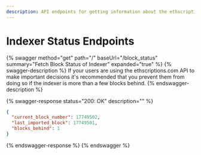 ```yaml
---
description: API endpoints for getting information about the ethscriptions.com indexer
---
```


# Indexer Status Endpoints



{% swagger method="get" path="/" baseUrl="/block_status" summary="Fetch Block Status of Indexer" expanded="true" %}
{% swagger-description %}
If your users are using the ethscriptions.com API to make important decisions it's recommended that you prevent them from doing so if the indexer is more than a few blocks behind.
{% endswagger-description %}

{% swagger-response status="200: OK" description="" %}
```json
{
  "current_block_number": 17749502,
  "last_imported_block": 17749501,
  "blocks_behind": 1
}
```
{% endswagger-response %}
{% endswagger %}

